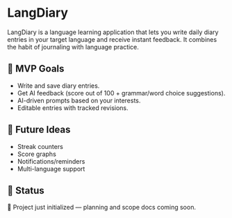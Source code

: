 # LangDiary

LangDiary is a language learning application that lets you write daily diary entries in your target language and receive instant feedback. It combines the habit of journaling with language practice.

## 🚀 MVP Goals
- Write and save diary entries.
- Get AI feedback (score out of 100 + grammar/word choice suggestions).
- AI-driven prompts based on your interests.
- Editable entries with tracked revisions.

## 🌱 Future Ideas
- Streak counters
- Score graphs
- Notifications/reminders
- Multi-language support

## 📌 Status
📂 Project just initialized — planning and scope docs coming soon.

